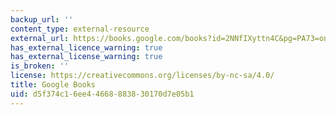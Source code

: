 ```yaml
---
backup_url: ''
content_type: external-resource
external_url: https://books.google.com/books?id=2NNfIXyttn4C&pg=PA73=onepage#v=onepage&q&f=false
has_external_licence_warning: true
has_external_license_warning: true
is_broken: ''
license: https://creativecommons.org/licenses/by-nc-sa/4.0/
title: Google Books
uid: d5f374c1-6ee4-4668-8838-30170d7e05b1
---
```

